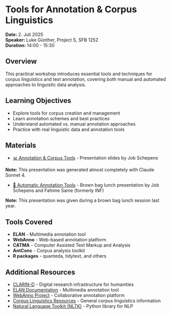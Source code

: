 # Tools for Annotation & Corpus Linguistics

**Date:** 2. Juli 2025  
**Speaker:** Luke Günther, Project S, SFB 1252  
**Duration:** 14:00 - 15:30

## Overview

This practical workshop introduces essential tools and techniques for corpus linguistics and text annotation, covering both manual and automated approaches to linguistic data analysis.

## Learning Objectives

- Explore tools for corpus creation and management
- Learn annotation schemes and best practices
- Understand automated vs. manual annotation approaches
- Practice with real linguistic data and annotation tools

## Materials

- [📊 Annotation & Corpus Tools](5-schepens-annotation_corpus_tools.pptx) - Presentation slides by Job Schepens

**Note:** This presentation was generated almost completely with Claude Sonnet 4.

- [🤖 Automatic Annotation Tools](Automatic%20Annotation%20Tools_JobFafa.pptx) - Brown bag lunch presentation by Job Schepens and Fahime Same (formerly INF)

**Note:** This presentation was given during a brown bag lunch session last year.

## Tools Covered

- **ELAN** - Multimedia annotation tool
- **WebAnno** - Web-based annotation platform
- **CATMA** - Computer Assisted Text Markup and Analysis
- **AntConc** - Corpus analysis toolkit
- **R packages** - quanteda, tidytext, and others

## Additional Resources

- [CLARIN-D](https://www.clarin-d.net/) - Digital research infrastructure for humanities
- [ELAN Documentation](https://archive.mpi.nl/tla/elan) - Multimedia annotation tool
- [WebAnno Project](https://webanno.github.io/webanno/) - Collaborative annotation platform
- [Corpus Linguistics Resources](https://corpus-linguistics.net/) - General corpus linguistics information
- [Natural Language Toolkit (NLTK)](https://www.nltk.org/) - Python library for NLP
